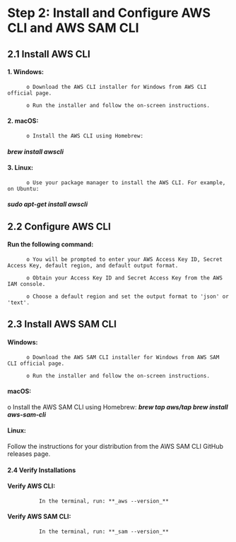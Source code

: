 # Step 2: Install and Configure AWS CLI and AWS SAM CLI
## 2.1 Install AWS CLI
#### 1.	Windows:
          o	Download the AWS CLI installer for Windows from AWS CLI official page.
          
          o	Run the installer and follow the on-screen instructions.
#### 2.	macOS:
          o	Install the AWS CLI using Homebrew:
####            _brew install awscli_
#### 3.	Linux:
          o	Use your package manager to install the AWS CLI. For example, on Ubuntu:
####            _sudo apt-get install awscli_

## 2.2	Configure AWS CLI
#### Run the following command:
          o	You will be prompted to enter your AWS Access Key ID, Secret Access Key, default region, and default output format.
          
          o	Obtain your Access Key ID and Secret Access Key from the AWS IAM console.
          
          o	Choose a default region and set the output format to 'json' or 'text'.
## 2.3	Install AWS SAM CLI
#### Windows:
          o	Download the AWS SAM CLI installer for Windows from AWS SAM CLI official page.
          
          o	Run the installer and follow the on-screen instructions.
#### macOS:
o	Install the AWS SAM CLI using Homebrew:
    **_brew tap aws/tap
    brew install aws-sam-cli_**
#### Linux:
Follow the instructions for your distribution from the AWS SAM CLI GitHub releases page.
#### 2.4 Verify Installations
####      Verify AWS CLI:
              In the terminal, run: **_aws --version_**
####      Verify AWS SAM CLI:
              In the terminal, run: **_sam --version_**


